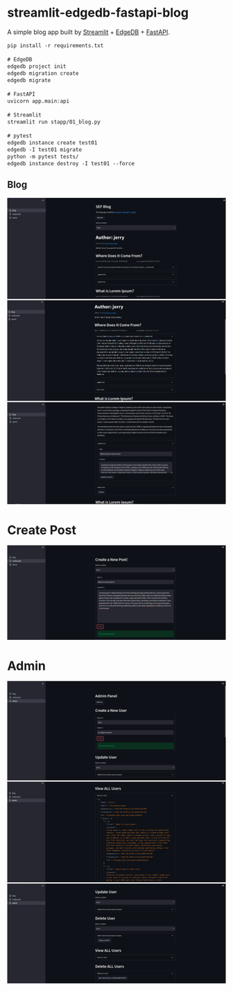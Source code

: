# streamlit-edgedb-fastapi-blog
A simple blog app built by [Streamlit](https://streamlit.io/) + [EdgeDB](https://www.edgedb.com/) + [FastAPI](https://fastapi.tiangolo.com/).

```
pip install -r requirements.txt

# EdgeDB
edgedb project init
edgedb migration create
edgedb migrate

# FastAPI
uvicorn app.main:api

# Streamlit
streamlit run stapp/01_blog.py

# pytest
edgedb instance create test01
edgedb -I test01 migrate
python -m pytest tests/
edgedb instance destroy -I test01 --force
```

## Blog
![blog-list](images/blog_list.png)
![blog-detail-show](images/blog_detail_show.png)
![blog-detail_edit](images/blog_detail_edit.png)

# Create Post
![create-post](images/create_post.png)

# Admin
![admin-create-user](images/admin_create_user.png)
![admin-view-users](images/admin_view_users.png)
![admin](images/admin.png)
